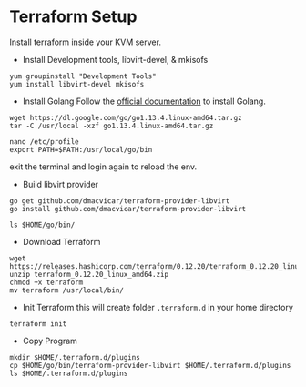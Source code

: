 # Terraform Setup
Install terraform inside your KVM server.
- Install Development tools, libvirt-devel, & mkisofs
```
yum groupinstall "Development Tools"
yum install libvirt-devel mkisofs
```
- Install Golang
Follow the [official documentation](https://golang.org/doc/install) to install Golang.
```
wget https://dl.google.com/go/go1.13.4.linux-amd64.tar.gz
tar -C /usr/local -xzf go1.13.4.linux-amd64.tar.gz
```
```
nano /etc/profile
export PATH=$PATH:/usr/local/go/bin
```
exit the terminal and login again to reload the env.
- Build libvirt provider
```
go get github.com/dmacvicar/terraform-provider-libvirt
go install github.com/dmacvicar/terraform-provider-libvirt
```
```
ls $HOME/go/bin/
```
- Download Terraform
```
wget https://releases.hashicorp.com/terraform/0.12.20/terraform_0.12.20_linux_amd64.zip
unzip terraform_0.12.20_linux_amd64.zip
chmod +x terraform
mv terraform /usr/local/bin/
```
- Init Terraform
this will create folder `.terraform.d` in your home directory
```
terraform init
```
- Copy Program
```
mkdir $HOME/.terraform.d/plugins
cp $HOME/go/bin/terraform-provider-libvirt $HOME/.terraform.d/plugins
ls $HOME/.terraform.d/plugins
```
